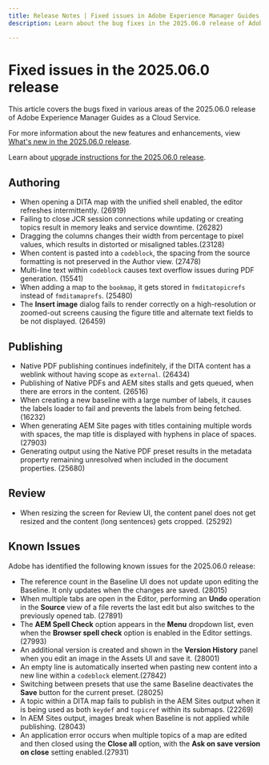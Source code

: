 ```yaml
---
title: Release Notes | Fixed issues in Adobe Experience Manager Guides, 2025.06.0 release
description: Learn about the bug fixes in the 2025.06.0 release of Adobe Experience Manager Guides as a Cloud Service.

---
```

# Fixed issues in the 2025.06.0 release 

This article covers the bugs fixed in various areas of the 2025.06.0 release of Adobe Experience Manager Guides as a Cloud Service.

For more information about the new features and enhancements, view [What's new in the 2025.06.0 release](whats-new-2025-06-0.md).

Learn about [upgrade instructions for the 2025.06.0 release](upgrade-instructions-2025-06-0.md).

## Authoring

- When opening a DITA map with the unified shell enabled, the editor refreshes intermittently. (26919)
- Failing to close JCR session connections while updating or creating topics result in memory leaks and service downtime. (26282)
- Dragging the columns changes their width from percentage to pixel values, which results in distorted or misaligned tables.(23128)
- When content is pasted into a `codeblock`, the spacing from the source formatting is not preserved in the Author view. (27478)
- Multi-line text within `codeblock` causes text overflow issues during PDF generation. (15541)
- When adding a map to the `bookmap`, it gets stored in `fmditatopicrefs` instead of `fmditamaprefs`. (25480)
- The **Insert image** dialog fails to render correctly on a high-resolution or zoomed-out screens causing the figure title and alternate text fields to be not displayed. (26459)

## Publishing

- Native PDF publishing continues indefinitely, if the DITA content has a weblink without having scope as `external`. (26434) 
- Publishing of Native PDFs and AEM sites stalls and gets queued, when there are errors in the content. (26516)
- When creating a new baseline with a large number of labels, it causes the labels loader to fail and prevents the labels from being fetched. (16232)
- When generating AEM Site pages with titles containing multiple words with spaces, the map title is displayed with hyphens in place of spaces. (27903)
- Generating output using the Native PDF preset results in the metadata property remaining unresolved when included in the document properties. (25680)


## Review

- When resizing the screen for Review UI, the content panel does not get resized and the content (long sentences) gets cropped. (25292)

## Known Issues

Adobe has identified the following known issues for the 2025.06.0 release:

- The reference count in the Baseline UI does not update upon editing the Baseline. It only updates when the changes are saved. (28015)
- When multiple tabs are open in the Editor, performing an **Undo** operation in the **Source** view of a file reverts the last edit but also switches to the previously opened tab. (27891)
- The **AEM Spell Check** option appears in the **Menu** dropdown list, even when the **Browser spell check** option is enabled in the Editor settings. (27993)
- An additional version is created and shown in the **Version History** panel when you edit an image in the Assets UI and save it. (28001) 
- An empty line is automatically inserted when pasting new content into a new line within a `codeblock` element.(27842)
- Switching between presets that use the same Baseline deactivates the **Save** button for the current preset. (28025) 
- A topic within a DITA map fails to publish in the AEM Sites output when it is being used as both `keydef` and `topicref` within its submaps. (22269)
- In AEM Sites output, images break when Baseline is not applied while publishing. (28043)
- An application error occurs when multiple topics of a map are edited and then closed using the **Close all** option, with the **Ask on save version on close** setting enabled.(27931)
